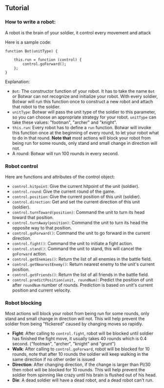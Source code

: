 ## Tutorial

### How to write a robot:

A robot is the brain of your soldier, it control every movement and attack

Here is a sample code:

	function Bot(unitType) {
	
	    this.run = function (control) {
			control.goForward();
	    };
	}

Explanation:
 
 - `Bot`: The constructor function of your robot. It has to take the name `Bot` or Botwar can not recognize and initialize your robot. With every soldier, Botwar will run this function once to construct a new robot and attach that robot to the soldier.
 - `unitType`: Botwar will pass the unit type of the soldier to this parameter, so you can choose an appropriate strategy for your robot. `unitType` can take these values: "footman", "archer" and "knight".
 - `this.run`: Every robot has to define a `run` function. Botwar will invoke this function once at the beginning of every round, to let your robot what to do in that round. **Note that** most actions will block your robot from being run for some rounds, only stand and small change in direction will not.
 - A round: Botwar will run 100 rounds in every second.

### Robot control

Here are functions and attributes of the control object:

 - `control.hitpoint`: Give the current hitpoint of the unit (soldier).
 - `control.round`: Give the current round of the game.
 - `control.position`: Give the current position of this unit (soldier).
 - `control.direction`: Get and set the current direction of this unit (soldier).
 - `control.turnToward(position)`: Command the unit to turn its head toward that position.
 - `control.turnAway(position)`: Command the unit to turn its head the opposite way to that position.
 - `control.goForward()`: Command the unit to go forward in the current direction.
 - `control.fight()`: Command the unit to initiate a fight action.
 - `control.stand()`: Command the unit to stand, this will cancel the `goForward` action.
 - `control.getEnemies()`: Return the list of all enemies in the battle field.
 - `control.getNearestEnemy()`: Return nearest enemy to the unit's current position.
 - `control.getFriends()`: Return the list of all friends in the battle field.
 - `control.predictPosition(unit, roundNum)`: Predict the position of unit after `roundNum` number of rounds. Prediction is based on unit's current position and current velocity.
 

### Robot blocking

Most actions will block your robot from being run for some rounds, only stand and small change in direction will not. This will help prevent the soldier from being "flickered" caused by changing moves so rapidly.

 - **Fight**: After calling to `control.fight`, robot will be blocked until soldier has finished the fight move, it usually takes 40 rounds which is 0.4 second. ("footman", "archer", "knight" and "grunt") 
 - **Walk**: After calling to `control.goForward`, robot will be blocked for 10 rounds, note that after 10 rounds the soldier will keep walking in the same direction if no other order is issued
 - **Direction**: After changing direction, if the change is larger than PI/30 then robot will be blocked for 10 rounds. This will help prevent the soldier from spinning like crazy until his brain is flushed out of his head.
 - **Die**: A dead soldier will have a dead robot, and a dead robot can't run.